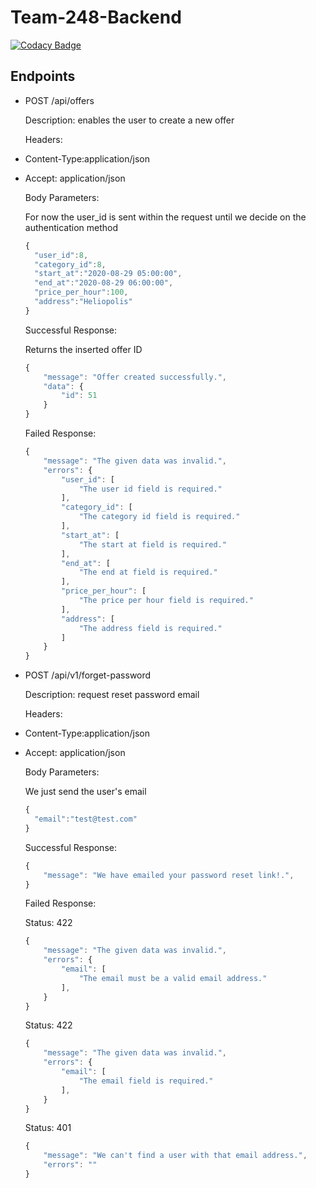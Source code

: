 # Team-248-Backend

[![Codacy Badge](https://api.codacy.com/project/badge/Grade/ed53b2672d664cccb71fda0eb2a537f2)](https://app.codacy.com/gh/BuildForSDGCohort2/Team-248-Backend?utm_source=github.com&utm_medium=referral&utm_content=BuildForSDGCohort2/Team-248-Backend&utm_campaign=Badge_Grade_Settings)

## Endpoints

-   POST /api/offers

    Description: enables the user to create a new offer

    Headers:

-   Content-Type:application/json

-   Accept: application/json

    Body Parameters:

    For now the user_id is sent within the request until we decide on the authentication method

    ```javascript
    {
      "user_id":8,
      "category_id":8,
      "start_at":"2020-08-29 05:00:00",
      "end_at":"2020-08-29 06:00:00",
      "price_per_hour":100,
      "address":"Heliopolis"
    }
    ```

    Successful Response:

    Returns the inserted offer ID

    ```javascript
    {
        "message": "Offer created successfully.",
        "data": {
            "id": 51
        }
    }
    ```

    Failed Response:

    ```javascript
    {
        "message": "The given data was invalid.",
        "errors": {
            "user_id": [
                "The user id field is required."
            ],
            "category_id": [
                "The category id field is required."
            ],
            "start_at": [
                "The start at field is required."
            ],
            "end_at": [
                "The end at field is required."
            ],
            "price_per_hour": [
                "The price per hour field is required."
            ],
            "address": [
                "The address field is required."
            ]
        }
    }
    ```
-   POST /api/v1/forget-password

    Description: request reset password email

    Headers:

-   Content-Type:application/json

-   Accept: application/json

    Body Parameters:
    
    We just send the user's email

    ```javascript
    {
      "email":"test@test.com"
    }
    ```
    Successful Response:

    ```javascript
    {
        "message": "We have emailed your password reset link!.",
    }
    ```

    Failed Response:

    Status: 422
    ```javascript
    {
        "message": "The given data was invalid.",
        "errors": {
            "email": [
                "The email must be a valid email address."
            ],
        }
    }
    ```
    Status: 422
    ```javascript
    {
        "message": "The given data was invalid.",
        "errors": {
            "email": [
                "The email field is required."
            ],
        }
    }
    ```
    Status: 401
    
    ```javascript
    {
        "message": "We can't find a user with that email address.",
        "errors": ""
    }
    ```
